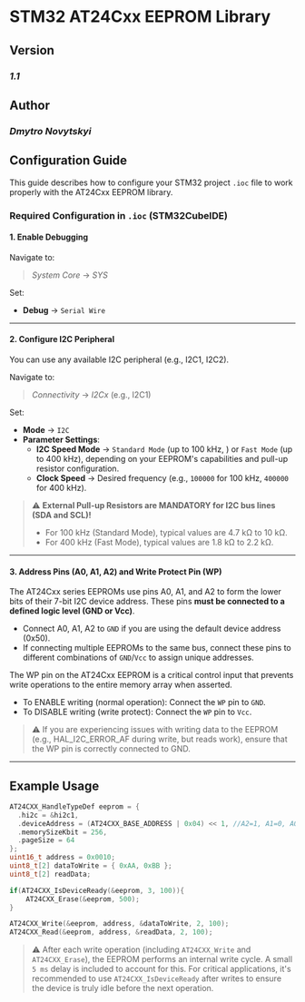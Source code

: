 # STM32 AT24Cxx EEPROM Library

## Version

### *1.1*

## Author

### *Dmytro Novytskyi*

## Configuration Guide

This guide describes how to configure your STM32 project `.ioc` file to work properly with the AT24Cxx EEPROM library.

### Required Configuration in `.ioc` (STM32CubeIDE)

#### 1. **Enable Debugging**

Navigate to:

> *System Core* → *SYS*

Set:

- **Debug** → `Serial Wire`

---

#### 2. **Configure I2C Peripheral**

You can use any available I2C peripheral (e.g., I2C1, I2C2).

Navigate to:

> *Connectivity* → *I2Cx* (e.g., I2C1)

Set:

- **Mode** → `I2C`
- **Parameter Settings**:
  - **I2C Speed Mode** → `Standard Mode` (up to 100 kHz, ) or `Fast Mode` (up to 400 kHz), depending on your EEPROM's capabilities and pull-up resistor configuration.
  - **Clock Speed** → Desired frequency (e.g., `100000` for 100 kHz, `400000` for 400 kHz).

> ⚠️ **External Pull-up Resistors are MANDATORY for I2C bus lines (SDA and SCL)!**
>
> - For 100 kHz (Standard Mode), typical values are 4.7 kΩ to 10 kΩ.
> - For 400 kHz (Fast Mode), typical values are 1.8 kΩ to 2.2 kΩ.
>
---

#### 3. **Address Pins (A0, A1, A2) and Write Protect Pin (WP)**

The AT24Cxx series EEPROMs use pins A0, A1, and A2 to form the lower bits of their 7-bit I2C device address. These pins **must be connected to a defined logic level (GND or Vcc)**.

- Connect A0, A1, A2 to `GND` if you are using the default device address (0x50).
- If connecting multiple EEPROMs to the same bus, connect these pins to different combinations of `GND`/`Vcc` to assign unique addresses.

The WP pin on the AT24Cxx EEPROM is a critical control input that prevents write operations to the entire memory array when asserted.

- To ENABLE writing (normal operation): Connect the `WP` pin to `GND`.
- To DISABLE writing (write protect): Connect the `WP` pin to `Vcc`.

>⚠️ If you are experiencing issues with writing data to the EEPROM (e.g., HAL_I2C_ERROR_AF during write, but reads work), ensure that the WP pin is correctly connected to GND.
---

## Example Usage

```c
AT24CXX_HandleTypeDef eeprom = {
  .hi2c = &hi2c1,
  .deviceAddress = (AT24CXX_BASE_ADDRESS | 0x04) << 1, //A2=1, A1=0, A0=0
  .memorySizeKbit = 256,
  .pageSize = 64
};
uint16_t address = 0x0010;
uint8_t[2] dataToWrite = { 0xAA, 0xBB };
uint8_t[2] readData;

if(AT24CXX_IsDeviceReady(&eeprom, 3, 100)){
    AT24CXX_Erase(&eeprom, 500);
}

AT24CXX_Write(&eeprom, address, &dataToWrite, 2, 100);
AT24CXX_Read(&eeprom, address, &readData, 2, 100);
```

>⚠️  After each write operation (including `AT24CXX_Write` and `AT24CXX_Erase`), the EEPROM performs an internal write cycle. A small `5 ms` delay is included to account for this. For critical applications, it's recommended to use `AT24CXX_IsDeviceReady` after writes to ensure the device is truly idle before the next operation.
